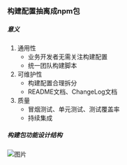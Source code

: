 ### 构建配置抽离成npm包
##### 意义
1. 通用性 
    * 业务开发者无需关注构建配置
    * 统一团队构建脚本
2. 可维护性
    * 构建配置合理拆分
    * README文档、ChangeLog文档
3. 质量
    * 冒烟测试、单元测试、测试覆盖率
    * 持续集成

##### 构建包功能设计结构
![图片](https://github.com/iamflowerdog/learn_webpack_geekbang/blob/master/assert/WX20191030-141858.png)

